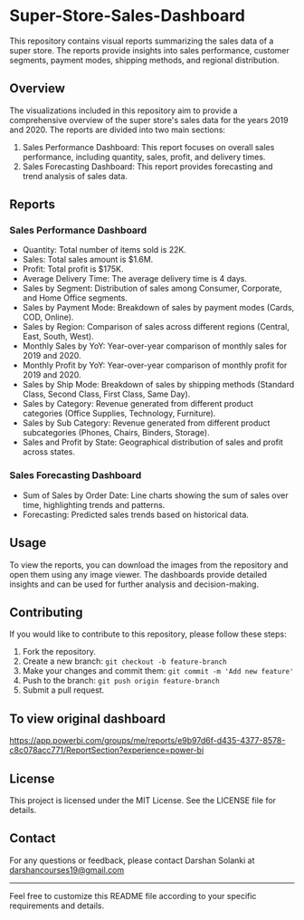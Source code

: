 # Super-Store-Sales-Dashboard

This repository contains visual reports summarizing the sales data of a super store. The reports provide insights into sales performance, customer segments, payment modes, shipping methods, and regional distribution.

## Overview

The visualizations included in this repository aim to provide a comprehensive overview of the super store's sales data for the years 2019 and 2020. The reports are divided into two main sections:

1. Sales Performance Dashboard: This report focuses on overall sales performance, including quantity, sales, profit, and delivery times.
2. Sales Forecasting Dashboard: This report provides forecasting and trend analysis of sales data.

## Reports

### Sales Performance Dashboard

- Quantity: Total number of items sold is 22K.
- Sales: Total sales amount is $1.6M.
- Profit: Total profit is $175K.
- Average Delivery Time: The average delivery time is 4 days.
- Sales by Segment: Distribution of sales among Consumer, Corporate, and Home Office segments.
- Sales by Payment Mode: Breakdown of sales by payment modes (Cards, COD, Online).
- Sales by Region: Comparison of sales across different regions (Central, East, South, West).
- Monthly Sales by YoY: Year-over-year comparison of monthly sales for 2019 and 2020.
- Monthly Profit by YoY: Year-over-year comparison of monthly profit for 2019 and 2020.
- Sales by Ship Mode: Breakdown of sales by shipping methods (Standard Class, Second Class, First Class, Same Day).
- Sales by Category: Revenue generated from different product categories (Office Supplies, Technology, Furniture).
- Sales by Sub Category: Revenue generated from different product subcategories (Phones, Chairs, Binders, Storage).
- Sales and Profit by State: Geographical distribution of sales and profit across states.

### Sales Forecasting Dashboard

- Sum of Sales by Order Date: Line charts showing the sum of sales over time, highlighting trends and patterns.
- Forecasting: Predicted sales trends based on historical data.

## Usage

To view the reports, you can download the images from the repository and open them using any image viewer. The dashboards provide detailed insights and can be used for further analysis and decision-making.

## Contributing

If you would like to contribute to this repository, please follow these steps:

1. Fork the repository.
2. Create a new branch: `git checkout -b feature-branch`
3. Make your changes and commit them: `git commit -m 'Add new feature'`
4. Push to the branch: `git push origin feature-branch`
5. Submit a pull request.

## To view original dashboard

https://app.powerbi.com/groups/me/reports/e9b97d6f-d435-4377-8578-c8c078acc771/ReportSection?experience=power-bi

## License

This project is licensed under the MIT License. See the LICENSE file for details.

## Contact

For any questions or feedback, please contact Darshan Solanki at darshancourses19@gmail.com

---

Feel free to customize this README file according to your specific requirements and details.
